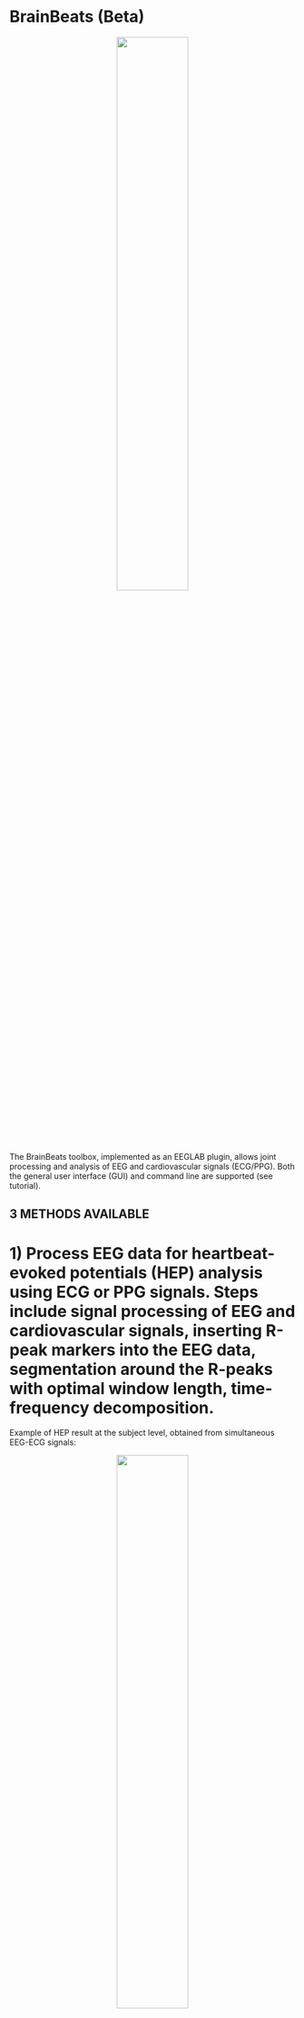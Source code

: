 <!-- <p align="center"> -->
# BrainBeats (Beta)
<!-- </p> -->

<p align="center" width="100%">
    <img width="50%" src="https://github.com/amisepa/BrainBeats/blob/v1.4/brainbeats_logo.png">
</p>

The BrainBeats toolbox, implemented as an EEGLAB plugin, allows joint processing and analysis of EEG and cardiovascular signals (ECG/PPG). Both the general user interface (GUI) and command line are supported (see tutorial). 

## 3 METHODS AVAILABLE

# 1) Process EEG data for heartbeat-evoked potentials (HEP) analysis using ECG or PPG signals. Steps include signal processing of EEG and cardiovascular signals, inserting R-peak markers into the EEG data, segmentation around the R-peaks with optimal window length, time-frequency decomposition.

Example of HEP result at the subject level, obtained from simultaneous EEG-ECG signals:
<p align="center" width="100%">
    <img width="50%" src="https://github.com/amisepa/BrainBeats/blob/v1.4/figures/fig1.11.png">
</p>

Example of HEP result at the subject level, obtained from simultaneous EEG-PPG signals:
<p align="center" width="100%">
    <img width="50%" src="https://github.com/amisepa/BrainBeats/blob/v1.4/figures/fig1.17.png">
</p>
    
# 2) Extract EEG and HRV features from continuous data in the time, frequency, and nonlinear domains. 
 - HRV time domain: SDNN, RMSSD, pNN50.
 - HRV frequency domain: VLF-power, ULF-power, LF-power, HF-power, LF:HF ratio, Total power. 
 - HRV nonlinear domain: Poincare, fuzzy entropy, fractal dimension, PRSA. 

 - EEG frequency domain: average band power (delta, theta, alpha, beta, gamma), individual alpha frequency (IAF), alpha asymmetry.
 - EEG nonlinear domain: fuzzy entropy, fractal dimension

# 3) Remove heart components from EEG signals using ICA and ICLabel.


## Tutorial

See the JoVE preprint for a step-by-step tutorial using the sample dataset: https://www.biorxiv.org/content/10.1101/2023.06.01.543272v1.full.pdf

## Examples

